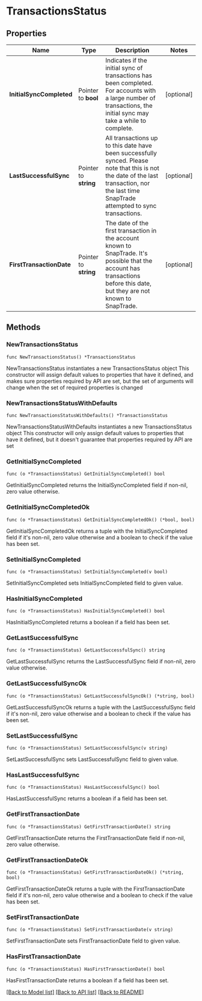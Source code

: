 # TransactionsStatus

## Properties

Name | Type | Description | Notes
------------ | ------------- | ------------- | -------------
**InitialSyncCompleted** | Pointer to **bool** | Indicates if the initial sync of transactions has been completed. For accounts with a large number of transactions, the initial sync may take a while to complete. | [optional] 
**LastSuccessfulSync** | Pointer to **string** | All transactions up to this date have been successfully synced. Please note that this is not the date of the last transaction, nor the last time SnapTrade attempted to sync transactions. | [optional] 
**FirstTransactionDate** | Pointer to **string** | The date of the first transaction in the account known to SnapTrade. It&#39;s possible that the account has transactions before this date, but they are not known to SnapTrade. | [optional] 

## Methods

### NewTransactionsStatus

`func NewTransactionsStatus() *TransactionsStatus`

NewTransactionsStatus instantiates a new TransactionsStatus object
This constructor will assign default values to properties that have it defined,
and makes sure properties required by API are set, but the set of arguments
will change when the set of required properties is changed

### NewTransactionsStatusWithDefaults

`func NewTransactionsStatusWithDefaults() *TransactionsStatus`

NewTransactionsStatusWithDefaults instantiates a new TransactionsStatus object
This constructor will only assign default values to properties that have it defined,
but it doesn't guarantee that properties required by API are set

### GetInitialSyncCompleted

`func (o *TransactionsStatus) GetInitialSyncCompleted() bool`

GetInitialSyncCompleted returns the InitialSyncCompleted field if non-nil, zero value otherwise.

### GetInitialSyncCompletedOk

`func (o *TransactionsStatus) GetInitialSyncCompletedOk() (*bool, bool)`

GetInitialSyncCompletedOk returns a tuple with the InitialSyncCompleted field if it's non-nil, zero value otherwise
and a boolean to check if the value has been set.

### SetInitialSyncCompleted

`func (o *TransactionsStatus) SetInitialSyncCompleted(v bool)`

SetInitialSyncCompleted sets InitialSyncCompleted field to given value.

### HasInitialSyncCompleted

`func (o *TransactionsStatus) HasInitialSyncCompleted() bool`

HasInitialSyncCompleted returns a boolean if a field has been set.

### GetLastSuccessfulSync

`func (o *TransactionsStatus) GetLastSuccessfulSync() string`

GetLastSuccessfulSync returns the LastSuccessfulSync field if non-nil, zero value otherwise.

### GetLastSuccessfulSyncOk

`func (o *TransactionsStatus) GetLastSuccessfulSyncOk() (*string, bool)`

GetLastSuccessfulSyncOk returns a tuple with the LastSuccessfulSync field if it's non-nil, zero value otherwise
and a boolean to check if the value has been set.

### SetLastSuccessfulSync

`func (o *TransactionsStatus) SetLastSuccessfulSync(v string)`

SetLastSuccessfulSync sets LastSuccessfulSync field to given value.

### HasLastSuccessfulSync

`func (o *TransactionsStatus) HasLastSuccessfulSync() bool`

HasLastSuccessfulSync returns a boolean if a field has been set.

### GetFirstTransactionDate

`func (o *TransactionsStatus) GetFirstTransactionDate() string`

GetFirstTransactionDate returns the FirstTransactionDate field if non-nil, zero value otherwise.

### GetFirstTransactionDateOk

`func (o *TransactionsStatus) GetFirstTransactionDateOk() (*string, bool)`

GetFirstTransactionDateOk returns a tuple with the FirstTransactionDate field if it's non-nil, zero value otherwise
and a boolean to check if the value has been set.

### SetFirstTransactionDate

`func (o *TransactionsStatus) SetFirstTransactionDate(v string)`

SetFirstTransactionDate sets FirstTransactionDate field to given value.

### HasFirstTransactionDate

`func (o *TransactionsStatus) HasFirstTransactionDate() bool`

HasFirstTransactionDate returns a boolean if a field has been set.


[[Back to Model list]](../README.md#documentation-for-models) [[Back to API list]](../README.md#documentation-for-api-endpoints) [[Back to README]](../README.md)


